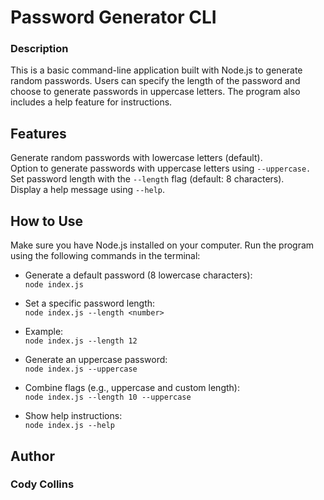 # Password Generator CLI 

### Description
This is a basic command-line application built with Node.js to generate random passwords. Users can specify the length of the password and choose to generate passwords in uppercase letters. The program also includes a help feature for instructions.

## Features
Generate random passwords with lowercase letters (default).  
Option to generate passwords with uppercase letters using `--uppercase.`  
Set password length with the `--length` flag (default: 8 characters).  
Display a help message using `--help`.

## How to Use
Make sure you have Node.js installed on your computer.
Run the program using the following commands in the terminal:

- Generate a default password (8 lowercase characters):  
 ` node index.js `

- Set a specific password length:  
 ` node index.js --length <number> `

- Example:    
 ` node index.js --length 12 `

- Generate an uppercase password:    
 ` node index.js --uppercase `

- Combine flags (e.g., uppercase and custom length):  
 ` node index.js --length 10 --uppercase `

- Show help instructions:  
 ` node index.js --help `

## Author
### Cody Collins